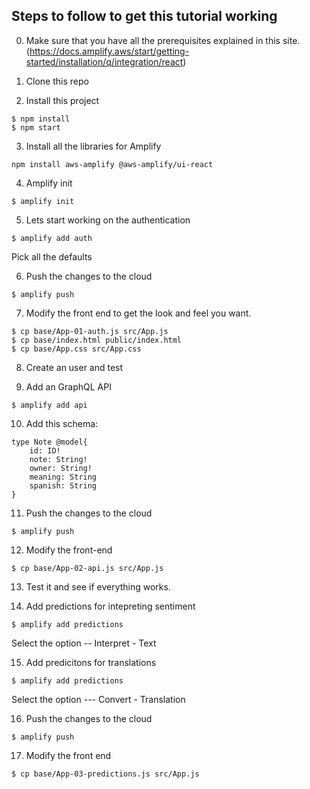 ## Steps to follow to get this tutorial working

0. Make sure that you have all the prerequisites explained in this site. (https://docs.amplify.aws/start/getting-started/installation/q/integration/react)

1. Clone this repo

2. Install this project
````
$ npm install
$ npm start
````

3. Install all the libraries for Amplify
````
npm install aws-amplify @aws-amplify/ui-react
````

4. Amplify init
````
$ amplify init
````

5. Lets start working on the authentication
````
$ amplify add auth
````
Pick all the defaults

6. Push the changes to the cloud
````
$ amplify push
````

7. Modify the front end to get the look and feel you want.
`````
$ cp base/App-01-auth.js src/App.js
$ cp base/index.html public/index.html  
$ cp base/App.css src/App.css
`````

8. Create an user and test

9. Add an GraphQL API
````
$ amplify add api
````

10. Add this schema:
````
type Note @model{
	id: ID!
	note: String!
	owner: String!
	meaning: String
	spanish: String
}
````

11. Push the changes to the cloud
````
$ amplify push
````

12. Modify the front-end
`````
$ cp base/App-02-api.js src/App.js
`````

13. Test it and see if everything works.

14. Add predictions for intepreting sentiment
````
$ amplify add predictions
````
Select the option -- Interpret - Text

15. Add predicitons for translations 
````
$ amplify add predictions
````
Select the option --- Convert - Translation

16. Push the changes to the cloud
````
$ amplify push
````

17. Modify the front end
`````
$ cp base/App-03-predictions.js src/App.js
`````
